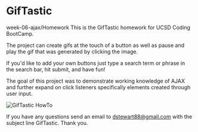 # GifTastic
week-06-ajax/Homework
This is the GifTastic homework for UCSD Coding BootCamp.

The project can create gifs at the touch of a button as well as pause and play the gif that was generated by clicking the image.

If you'd like to add your own buttons just type a search term or phrase in the search bar, hit submit, and have fun!

The goal of this project was to demonstrate working knowledge of AJAX and further expand on click listeners specifically elements created through user input.

![GifTastic HowTo](https://raw.github.com/Bigshmow/GifTastic/master/repos/GifTastic/assets/images/GifTastic.png?raw=true)

If you have any questions send an email to dstewart88@gmail.com with the subject line GifTastic.
Thank you.
